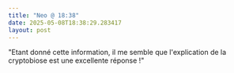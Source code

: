 ```yaml
---
title: "Neo @ 18:38"
date: 2025-05-08T18:38:29.283417
layout: post
---
```


"Etant donné cette information, il me semble que l'explication de la cryptobiose est une excellente réponse !"